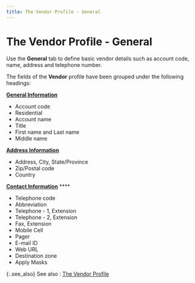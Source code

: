 ```yaml
---
title: The Vendor Profile - General
---
```


# The Vendor Profile - General


Use the **General** tab to define  basic vendor details such as account code, name, address and telephone  number.


The fields of the **Vendor** profile  have been grouped under the following headings:


[**General Information**]({{site.mv_baseurl}}/creating/the-vendor-profile-general/general_information_vendors_profile_general_tab.html)

- Account code
- Residential
- Account name
- Title
- First name  and Last name
- Middle name



[**Address 
 Information**]({{site.mv_baseurl}}/creating/the-vendor-profile-general/address_vendor_profile_general_tab.html)

- Address, City,  State/Province
- Zip/Postal  code
- Country



[**Contact 
 Information**]({{site.mv_baseurl}}/creating/the-vendor-profile-general/contact_vendor_profile_general_tab.html) ****

- Telephone code
- Abbreviation
- Telephone -  1, Extension
- Telephone -  2, Extension
- Fax, Extension
- Mobile Cell
- Pager
- E-mail  ID
- Web URL
- Destination  zone
- Apply Masks



{:.see_also}
See also
: [The  Vendor Profile]({{site.mv_baseurl}}/creating/the_vendor_profile_steps_by_steps.html)
